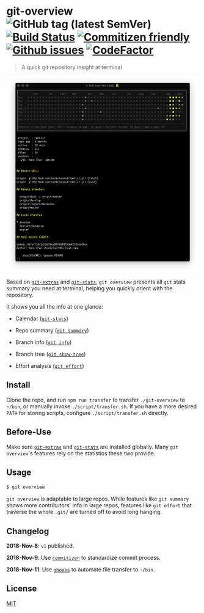 # git-overview &nbsp;&nbsp; ![GitHub tag (latest SemVer)](https://img.shields.io/github/tag/hankchanocd/git-overview.svg) [![Build Status](https://travis-ci.org/hankchanocd/git-overview.svg?branch=master)](https://travis-ci.org/hankchanocd/git-overview) [![Commitizen friendly](https://img.shields.io/badge/commitizen-friendly-brightgreen.svg)](http://commitizen.github.io/cz-cli/) [![Github issues](https://img.shields.io/github/issues/hankchanocd/git-overview.svg)](https://github.com/hankchanocd/git-overview/issues) [![CodeFactor](https://www.codefactor.io/repository/github/hankchanocd/git-overview/badge)](https://www.codefactor.io/repository/github/hankchanocd/git-overview)

> A quick git repository insight at terminal

<p align="center">
<img alt="demo" width="850" src="https://github.com/hankchanocd/git-overview/blob/master/images/demo.png" />
</p>

Based on [`git-extras`](https://github.com/tj/git-extras/blob/master/Installation.md) and [`git-stats`](https://github.com/IonicaBizau/git-stats), `git overview` presents all `git` stats summary you need at terminal, helping you quickly orient with the repository.

It shows you all the info at one glance:

- Calendar ([`git-stats`](https://github.com/tj/git-extras/blob/master/Installation.md))

- Repo summary ([`git summary`](https://github.com/tj/git-extras/blob/master/Commands.md#git-summary))

- Branch info ([`git info`](https://github.com/tj/git-extras/blob/master/Commands.md#git-info))

- Branch tree ([`git show-tree`](https://github.com/tj/git-extras/blob/master/Commands.md#git-show-tree))

- Effort analysis ([`git effort`](https://github.com/tj/git-extras/blob/master/Commands.md#git-effort))

## Install

Clone the repo, and run `npm run transfer` to transfer `./git-overview` to `~/bin`, or manually invoke `./script/transfer.sh`. If you have a more desired `PATH` for storing scripts, configure `./script/transfer.sh` directly.

## Before-Use

Make sure [`git-extras`](https://github.com/tj/git-extras/blob/master/Installation.md) and [`git-stats`](https://github.com/IonicaBizau/git-stats) are installed globally. Many `git overview`'s features rely on the statistics these two provide.

## Usage

```bash
$ git overview
```

`git overview` is adaptable to large repos. While features like `git summary` shows more contributors' info in large repos, features like `git effort` that traverse the whole `.git/` are turned off to avoid long hanging.

## Changelog

**2018-Nov-8**: `v1` published.

**2018-Nov-9**: Use [`commitizen`](http://commitizen.github.io/cz-cli/) to standardize commit process.

**2018-Nov-11**: Use [`ghooks`](https://github.com/ghooks-org/ghooks) to automate file transfer to `~/bin`.

## License

[MIT](./LICENSE)
